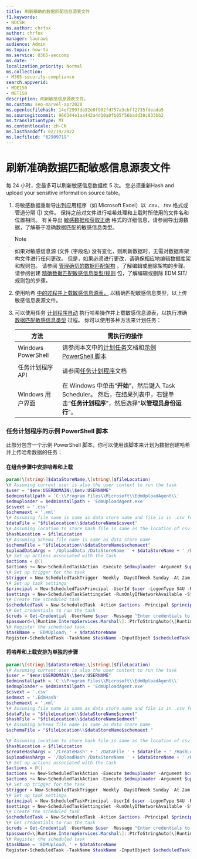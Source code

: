 ```yaml
---
title: 刷新精确的数据匹配信息源表文件
f1.keywords:
- NOCSH
ms.author: chrfox
author: chrfox
manager: laurawi
audience: Admin
ms.topic: how-to
ms.service: O365-seccomp
ms.date: ''
localization_priority: Normal
ms.collection:
- M365-security-compliance
search.appverid:
- MOE150
- MET150
description: 刷新敏感信息源表文件。
ms.custom: seo-marvel-apr2020
ms.openlocfilehash: 14ef2997da92e0f902fd757a3cbff2735fdeada5
ms.sourcegitcommit: 966344e1aa442a4d10a0fb05f56badd38c833bb2
ms.translationtype: MT
ms.contentlocale: zh-CN
ms.lasthandoff: 02/19/2022
ms.locfileid: "62909719"
---
```

# <a name="refresh-your-exact-data-match-sensitive-information-source-table-file"></a>刷新准确数据匹配敏感信息源表文件 

每 24 小时，您最多可以刷新敏感信息数据库 5 次。 您必须重新Hash and upload your sensitive information source table。

1. 将敏感数据重新导出到应用程序（如 Microsoft Excel）以 .csv、.tsv 格式或管道分隔 (|) 文件。 保持之前对文件进行哈希处理和上载时所使用的文件名和位置相同。 有关导出 [敏感数据和获取正确](sit-get-started-exact-data-match-export-data.md#export-source-data-for-exact-data-match-based-sensitive-information-type) 格式的详细信息，请参阅导出源数据，了解基于准确数据匹配的敏感信息类型。

      > [!NOTE]
      > 如果对敏感信息源 (文件 (字段名) 没有变化，则刷新数据时，无需对数据库架构文件进行任何更改。 但是，如果必须进行更改，请确保相应地编辑数据库架和规则包。 请参阅 [管理确切的数据匹配架构](sit-use-exact-data-manage-schema.md#manage-your-exact-data-match-schema) ，了解编辑或删除架构的步骤。 请参阅创建 [精确数据匹配敏感信息类型/规则](sit-get-started-exact-data-match-create-rule-package.md#create-exact-data-match-sensitive-information-typerule-package) 包，了解编辑或删除 EDM SIT/规则包的步骤。

2. 使用哈希 [中的过程并上载敏感信息源表，](sit-get-started-exact-data-match-hash-upload.md#hash-and-upload-the-sensitive-information-source-table-for-exact-data-match-sensitive-information-types) 以精确匹配敏感信息类型，以上传敏感信息表源文件。

2. 可以使用任务 [计划程序自动](/windows/desktop/TaskSchd/task-scheduler-start-page) 执行哈希操作并上载敏感信息源表，以执行准确 [数据匹配敏感信息类型](sit-get-started-exact-data-match-hash-upload.md#hash-and-upload-the-sensitive-information-source-table-for-exact-data-match-sensitive-information-types) 过程。 你可以使用多种方法来计划任务：

   |方法|需执行的操作|
   |---|---|
   |Windows PowerShell|请参阅本文中的[计划任务](/powershell/module/scheduledtasks/)文档和[示例 PowerShell 脚本](#example-powershell-script-for-task-scheduler)|
   |任务计划程序 API|请参阅[任务计划程序](/windows/desktop/TaskSchd/using-the-task-scheduler)文档|
   |Windows 用户界面|在 Windows 中单击“**开始**”，然后键入 Task Scheduler。 然后，在结果列表中，右键单击“**任务计划程序**”，然后选择“**以管理员身份运行**”。|

### <a name="example-powershell-script-for-task-scheduler"></a>任务计划程序的示例 PowerShell 脚本 

此部分包含一个示例 PowerShell 脚本，你可以使用该脚本来计划为数据创建哈希并上传哈希数据的任务：

#### <a name="schedule-hashing-and-upload-in-a-combined-step"></a>在组合步骤中安排哈希和上载

```powershell
param(\[string\]$dataStoreName,\[string\]$fileLocation)
\# Assuming current user is also the user context to run the task
$user = "$env:USERDOMAIN\\$env:USERNAME"
$edminstallpath = 'C:\\Program Files\\Microsoft\\EdmUploadAgent\\'
$edmuploader = $edminstallpath + 'EdmUploadAgent.exe'
$csvext = '.csv'
$schemaext = '.xml'
\# Assuming file name is same as data store name and file is in .csv format
$dataFile = "$fileLocation\\$dataStoreName$csvext"
\# Assuming location to store hash file is same as the location of csv file
$hashLocation = $fileLocation
\# Assuming Schema file name is same as data store name
$schemaFile = "$fileLocation\\$dataStoreName$schemaext"
$uploadDataArgs = '/UploadData /DataStoreName ' + $dataStoreName + ' /DataFile ' + $dataFile + ' /HashLocation' + $hashLocation + ' /Schema ' + $schemaFile
\# Set up actions associated with the task
$actions = @()
$actions += New-ScheduledTaskAction -Execute $edmuploader -Argument $uploadDataArgs -WorkingDirectory $edminstallpath
\# Set up trigger for the task
$trigger = New-ScheduledTaskTrigger -Weekly -DaysOfWeek Sunday -At 2am
\# Set up task settings
$principal = New-ScheduledTaskPrincipal -UserId $user -LogonType S4U -RunLevel Highest
$settings = New-ScheduledTaskSettingsSet -RunOnlyIfNetworkAvailable -StartWhenAvailable -WakeToRun
\# Create the scheduled task
$scheduledTask = New-ScheduledTask -Action $actions -Principal $principal -Trigger $trigger -Settings $settings
\# Get credentials to run the task
$creds = Get-Credential -UserName $user -Message "Enter credentials to run the task"
$password=\[Runtime.InteropServices.Marshal\]::PtrToStringAuto(\[Runtime.InteropServices.Marshal\]::SecureStringToBSTR($creds.Password))
\# Register the scheduled task
$taskName = 'EDMUpload\_' + $dataStoreName
Register-ScheduledTask -TaskName $taskName -InputObject $scheduledTask -User $user -Password $password
```

#### <a name="schedule-hashing-and-upload-as-separate-steps"></a>将哈希和上载安排为单独的步骤

```powershell
param(\[string\]$dataStoreName,\[string\]$fileLocation)
\# Assuming current user is also the user context to run the task
$user = "$env:USERDOMAIN\\$env:USERNAME"
$edminstallpath = 'C:\\Program Files\\Microsoft\\EdmUploadAgent\\'
$edmuploader = $edminstallpath + 'EdmUploadAgent.exe'
$csvext = '.csv'
$edmext = '.EdmHash'
$schemaext = '.xml'
\# Assuming file name is same as data store name and file is in .csv format
$dataFile = "$fileLocation\\$dataStoreName$csvext"
$hashFile = "$fileLocation\\$dataStoreName$edmext"
\# Assuming Schema file name is same as data store name
$schemaFile = "$fileLocation\\$dataStoreName$schemaext "

\# Assuming location to store hash file is same as the location of csv file
$hashLocation = $fileLocation
$createHashArgs = '/CreateHash' + ' /DataFile ' + $dataFile + ' /HashLocation ' + $hashLocation + ' /Schema ' + $schemaFile
$uploadHashArgs = '/UploadHash /DataStoreName ' + $dataStoreName + ' /HashFile ' + $hashFile
\# Set up actions associated with the task
$actions = @()
$actions += New-ScheduledTaskAction -Execute $edmuploader -Argument $createHashArgs -WorkingDirectory $edminstallpath
$actions += New-ScheduledTaskAction -Execute $edmuploader -Argument $uploadHashArgs -WorkingDirectory $edminstallpath
\# Set up trigger for the task
$trigger = New-ScheduledTaskTrigger -Weekly -DaysOfWeek Sunday -At 2am
\# Set up task settings
$principal = New-ScheduledTaskPrincipal -UserId $user -LogonType S4U -RunLevel Highest
$settings = New-ScheduledTaskSettingsSet -RunOnlyIfNetworkAvailable -StartWhenAvailable -WakeToRun
\# Create the scheduled task
$scheduledTask = New-ScheduledTask -Action $actions -Principal $principal -Trigger $trigger -Settings $settings
\# Get credentials to run the task
$creds = Get-Credential -UserName $user -Message "Enter credentials to run the task"
$password=\[Runtime.InteropServices.Marshal\]::PtrToStringAuto(\[Runtime.InteropServices.Marshal\]::SecureStringToBSTR($creds.Password))
\# Register the scheduled task
$taskName = 'EDMUpload\_' + $dataStoreName
Register-ScheduledTask -TaskName $taskName -InputObject $scheduledTask -User $user -Password $password
```
